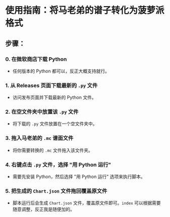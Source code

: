 # 使用指南：将马老弟的谱子转化为菠萝派格式

## 步骤：

### 0. 在微软商店下载 Python
- 任何版本的 Python 都可以，反正大概支持就行。

### 1. 从 Releases 页面下载最新的 `.py` 文件
- 访问发布页面并下载最新的 Python 文件。

### 2. 在空文件夹中放置该 `.py` 文件
- 将下载的 `.py` 文件放置在一个空文件夹中。

### 3. 拖入马老弟的 `.mc` 谱面文件
- 将你需要转换的 `.mc` 文件拖入该文件夹。

### 4. 右键点击 `.py` 文件，选择 "用 Python 运行"
- 需要先安装 Python，然后选择 "用 Python 运行" 选项来执行脚本。

### 5. 把生成的 `Chart.json` 文件拖回覆盖原文件
- 脚本运行后会生成 `Chart.json` 文件，覆盖原文件即可。`index` 可以根据需要随意调整，反正我是随便加的。

